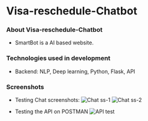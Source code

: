 # Visa-reschedule-Chatbot
 
### About Visa-reschedule-Chatbot
* SmartBot is a AI based website.


### Technologies used in development

* Backend: NLP, Deep learning, Python, Flask, API

### Screenshots

* Testing Chat screenshots:
![Chat ss-1](https://github.com/Jainil5/visa-reschedule-bot/assets/96060948/0454ce66-5f7c-4bf8-86c8-a5c33c61f1ff)
![Chat ss-2](https://github.com/Jainil5/visa-reschedule-bot/assets/96060948/b34e2b69-88c6-424e-ab7a-3b81e812b0f8)

* Testing the API on POSTMAN
![API test](https://github.com/Jainil5/visa-reschedule-bot/assets/96060948/e5aadc38-7967-4bd8-8e02-c98eea024ee2)
